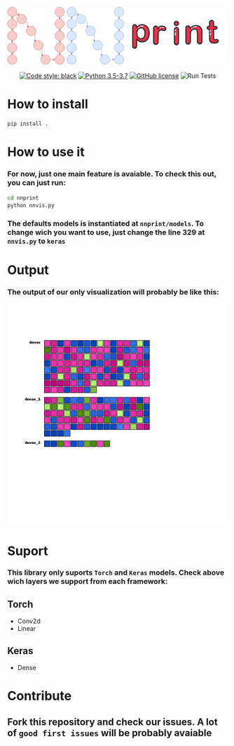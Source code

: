 <p align="center">
  <img src="images/logo.png">
</p>

<p align="center">
<a class="reference external" href="https://github.com/psf/black"><img alt="Code style: black" src="https://img.shields.io/badge/code%20style-black-000000.svg"></a>

<a href="https://www.python.org/downloads/">
        <img src="https://img.shields.io/badge/python-3.5%20%7C%203.6%20%7C%203.7-blue"
        <img src="https://img.shields.io/badge/python-3.6%20%7C%203.7%20%7C%203.8-blue"
            alt="Python 3.5-3.7"/></a>
<a 

[![GitHub license](https://img.shields.io/github/license/Naereen/StrapDown.js.svg)](https://github.com/Propaler/nnprint/master/LICENSE)
![Run Tests](https://github.com/Propaler/nnprint/workflows/Run%20tests/badge.svg?branch=master)
>
</p>

# How to install

```sh
pip install .
```

# How to use it

### For now, just one main feature is avaiable. To check this out, you can just run:

```sh
cd nnprint
python nnvis.py
```

### The defaults models is instantiated at `nnprint/models`. To change wich you want to use, just change the line 329 at `nnvis.py` to `keras`

# Output

### The output of our only visualization will probably be like this:
<p align="center">
  <img src="images/test2.png">
</p>

# Suport

### This library only suports `Torch` and `Keras` models. Check above wich layers we support from each framework:

## Torch
- Conv2d
- Linear

## Keras
- Dense

# Contribute

## Fork this repository and check our issues. A lot of `good first issues` will be probably avaiable